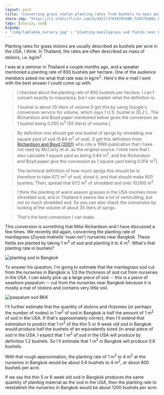 ```yaml
---
layout: post
title: "Converting grass stolon planting rates from bushels to mass per area"
share-img: "https://c1.staticflickr.com/5/4427/37018765580_726579286c_b_d.jpg"
tags: [zoysia, sod]
bigimg:
- "/img/lamlukka_nursery.jpg" : "planting manilagrass sod fields near Bangkok, May"
---
```


Planting rates for grass stolons are usually described as bushels per acre in the USA, I think. In Thailand, the rates are often described as mass of stolons, i.e. kg/m<sup>2</sup>.

I was at a seminar in Thailand a couple months ago, and a speaker mentioned a planting rate of 800 bushels per hectare. One of the audience members asked me what that rate was in kg/m<sup>2</sup>. Here's the e-mail I sent with the best answer I could come up with:

> I checked about the planting rate of 800 bushels per hectare. I can't convert exactly to mass/area, but I can explain what the definition is.

> 1 bushel is about 35 liters of volume [I got this by using Google's conversion service for volume, which says 1 U.S. bushel is 35.2 L. The Richardson and Boyd paper mentioned below gives the conversion as 1 bushel being 0.055 m<sup>3</sup> (55 liters) of volume.]

> By definition one should get one bushel of sprigs by shredding one square yard of sod (0.84 m<sup>2</sup> of sod). [I get this definition from [Richardson and Boyd (2001)](http://hortsci.ashspublications.org/content/36/2/377.full.pdf+html) who cite a 1999 publication that I have not read by McCarty et al. as the original source. I note here that I also calculate 1 square yard as being 0.84 m<sup>2</sup>, and the Richardson and Boyd paper give the conversion as 1 square yard being 0.914 m<sup>2</sup>].  

> The technical definition of how much sprigs this should be is therefore to take 672 m<sup>2</sup> of sod, shred it, and that should make 800 bushels. Then, spread that 672 m<sup>2</sup> of shredded sod onto 10,000 m<sup>2</sup>.

> I think the planting of warm season grasses in the USA involves more shredded sod, and in Thailand it seems like a lot of verticutting, but not so much shredded sod. So you can also check the conversion by looking at the volume of about 35 liters of sprigs.

> That's the best conversion I can make. 

This conversion is something that Mike Richardson and I have discussed a few times. We recently did again, concerning the planting rate of manilagrass (*Zoysia matrella* 'nuan noi') nurseries near Bangkok. These fields are planted by taking 1 m<sup>2</sup> of sod and planting it to 4 m<sup>2</sup>. What's that planting rate in bushels?

![planting sod in Bangkok](https://c1.staticflickr.com/5/4427/37018765580_726579286c_b_d.jpg)

To answer his question, I'm going to estimate that the manilagrass sod cut from the nurseries in Bangkok is 1/3 the thickness of sod cut from nurseries in the USA. I can easily pick up a large piece of sod -- this is a piece of seashore paspalum -- cut from the nurseries near Bangkok because it is mostly a mat of stolons and contains very little soil.

![paspalum sod BKK](https://c1.staticflickr.com/5/4398/37247442532_c1fd847fd0_c_d.jpg)

I'll further estimate that the quantity of stolons and rhizomes (or perhaps the number of nodes) in 1 m<sup>2</sup> of sod in Bangkok is half the amount of 1 m<sup>2</sup> of sod in the USA. If that's approximately correct, then I'll extend that estimation to predict that 1 m<sup>2</sup> of the thin 5 or 6 week old sod in Bangkok would produce half the bushels of an equivalently sized (in area) piece of sod in the USA. I expect that 1 m<sup>2</sup> of sod in the USA will produce by definition 1.2 bushels. So I'll estimate that 1 m<sup>2</sup> in Bangkok will produce 0.6 bushels. 

With that rough approximation, the planting rate of 1 m<sup>2</sup> to 4 m<sup>2</sup> at the nurseries in Bangkok would be about 0.6 bushels to 4 m<sup>2</sup>, or about 600 bushels per acre. 

If we say the thin 5 or 6 week old sod in Bangkok produces the same quantity of planting material as the sod in the USA, then the planting rate to reestablish the nurseries in Bangkok would be about 1200 bushels per acre.
